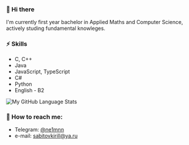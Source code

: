 ### 👋 Hi there
I'm currently first year bachelor in Applied Maths and Computer Science, actively studing fundamental knowleges.

### ⚡ Skills
* C, C++
* Java
* JavaScript, TypeScript
* C#
* Python
* English - B2

![My GitHub Language Stats](https://github-readme-stats.vercel.app/api/top-langs/?username=sabitov-kirill&langs_count=5&theme=tokyonight)

### 💬 How to reach me: 
* Telegram: [@ne1mnn](https://t.me/ne1mnn)
* e-mail: sabitovkirill@ya.ru
